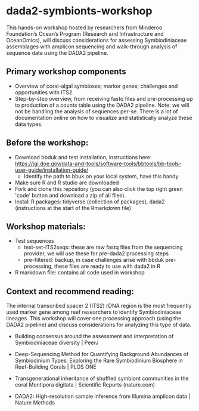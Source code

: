 # dada2-symbionts-workshop

This hands-on workshop hosted by researchers from Minderoo Foundation’s Ocean’s Program (Research and Infrastructure and OceanOmics), will discuss considerations for assessing Symbiodiniaceae assemblages with amplicon sequencing and walk-through analysis of sequence data using the DADA2 pipeline.

## Primary workshop components
* Overview of coral-algal symbioses; marker genes; challenges and opportunities with ITS2.
* Step-by-step overview, from receiving fastq files and pre-processing up to production of a counts table using the DADA2 pipeline. 
Note: we will not be handling the analysis of sequences per-se. There is a lot of documentation online on how to visualize and statistically analyze these data types.

## Before the workshop:
* Download bbduk and test installation, instructions here: https://jgi.doe.gov/data-and-tools/software-tools/bbtools/bb-tools-user-guide/installation-guide/
  * Identify the path to bbuk on your local system, have this handy
* Make sure R and R studio are downloaded
* Fork and clone this repository (you can also click the top right green 'code' button and download a zip of all files).
* Install R packages: tidyverse (collection of packages), dada2 (instructions at the start of the Rmarkdown file)
  
## Workshop materials:
* Test sequences
    * test-set-ITS2seqs: these are raw fastq files from the sequencing provider, we will use these for pre-dada2 processing steps
    * pre-filtered: backup, in case challenges arise with bbduk pre-processing, these files are ready to use with dada2 in R
* R markdown file: contains all code used in workshop

## Context and recommend reading:
The internal transcribed spacer 2 (ITS2) rDNA region is the most frequently used marker gene among reef researchers to identify Symbiodiniaceae lineages. This workshop will cover one processing approach (using the DADA2 pipeline) and discuss considerations for analyzing this type of data. 

* Building consensus around the assessment and interpretation of Symbiodiniaceae diversity | PeerJ

* Deep-Sequencing Method for Quantifying Background Abundances of Symbiodinium Types: Exploring the Rare Symbiodinium Biosphere in Reef-Building Corals | PLOS ONE

* Transgenerational inheritance of shuffled symbiont communities in the coral Montipora digitata | Scientific Reports (nature.com)

* DADA2: High-resolution sample inference from Illumina amplicon data | Nature Methods



